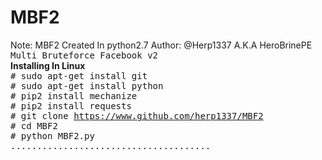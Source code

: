 # MBF2
Note: MBF2 Created In python2.7
Author: @Herp1337 A.K.A HeroBrinePE
<tt>Multi Bruteforce Facebook v2</tt></br>
<b>Installing In Linux</b></br>
<tt># sudo apt-get install git</tt></br>
<tt># sudo apt-get install python</tt></br>
<tt># pip2 install mechanize<tt></br>
<tt># pip2 install requests<tt></br>
<tt># git clone https://www.github.com/herp1337/MBF2<tt></br>
<tt># cd MBF2<tt></br>
<tt># python MBF2.py<tt></br>
......................................
